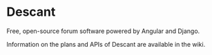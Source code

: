 # Descant
Free, open-source forum software powered by Angular and Django.

Information on the plans and APIs of Descant are available in the wiki.
